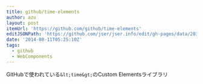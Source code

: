 ```yaml
---
title: github/time-elements
author: azu
layout: post
itemUrl: 'https://github.com/github/time-elements'
editJSONPath: 'https://github.com/jser/jser.info/edit/gh-pages/data/2014/08/index.json'
date: '2014-08-11T05:25:10Z'
tags:
  - github
  - WebComponents
---
```

GitHubで使われている`&lt;time&gt;`のCustom Elementsライブラリ
